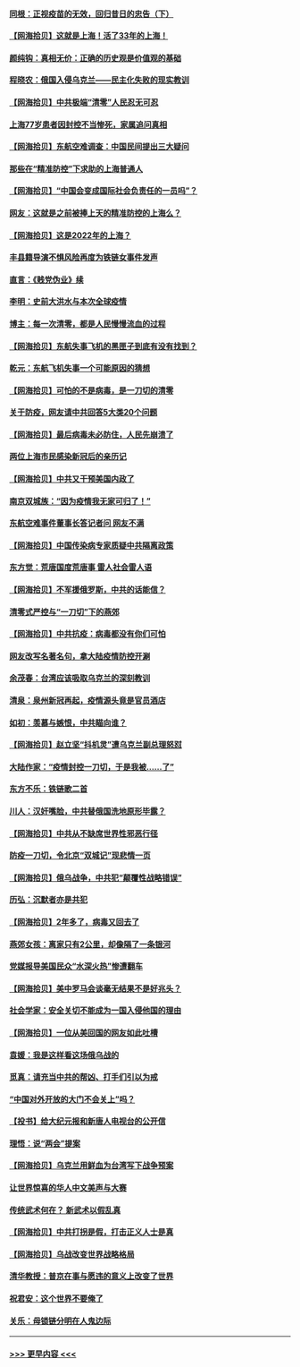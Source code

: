 #### [同根：正视疫苗的无效，回归昔日的忠告（下）](../pages/nsc993/n13688756.md?t=04031001) 
#### [【网海拾贝】这就是上海！活了33年的上海！](../pages/nsc993/n13688654.md?t=04031001) 
#### [颜纯钩：真相无价：正确的历史观是价值观的基础](../pages/nsc993/n13688555.md?t=04031001) 
#### [程晓农：俄国入侵乌克兰——民主化失败的现实教训](../pages/nsc993/n13686006.md?t=04031001) 
#### [【网海拾贝】中共极端“清零”人民忍无可忍](../pages/nsc993/n13685914.md?t=04031001) 
#### [上海77岁患者因封控不当惨死，家属追问真相](../pages/nsc993/n13685891.md?t=04031001) 
#### [【网海拾贝】东航空难调查：中国民间提出三大疑问](../pages/nsc993/n13683137.md?t=04031001) 
#### [那些在“精准防控”下求助的上海普通人](../pages/nsc993/n13683088.md?t=04031001) 
#### [【网海拾贝】“中国会变成国际社会负责任的一员吗”？](../pages/nsc993/n13680707.md?t=04031001) 
#### [网友：这就是之前被捧上天的精准防控的上海么？](../pages/nsc993/n13680287.md?t=04031001) 
#### [【网海拾贝】这是2022年的上海？](../pages/nsc993/n13678253.md?t=04031001) 
#### [丰县籍导演不惧风险再度为铁链女事件发声](../pages/nsc993/n13678215.md?t=04031001) 
#### [直言：《贱党伪业》续](../pages/nsc993/n13678056.md?t=04031001) 
#### [李明：史前大洪水与本次全球疫情](../pages/nsc993/n13677332.md?t=04031001) 
#### [博主：每一次清零，都是人民慢慢流血的过程](../pages/nsc993/n13676078.md?t=04031001) 
#### [【网海拾贝】东航失事飞机的黑匣子到底有没有找到？](../pages/nsc993/n13676034.md?t=04031001) 
#### [乾元：东航飞机失事一个可能原因的猜想](../pages/nsc993/n13675834.md?t=04031001) 
#### [【网海拾贝】可怕的不是病毒，是一刀切的清零](../pages/nsc993/n13674403.md?t=04031001) 
#### [关于防疫，网友请中共回答5大类20个问题](../pages/nsc993/n13674318.md?t=04031001) 
#### [【网海拾贝】最后病毒未必防住，人民先崩溃了](../pages/nsc993/n13672307.md?t=04031001) 
#### [两位上海市民感染新冠后的亲历记](../pages/nsc993/n13672217.md?t=04031001) 
#### [【网海拾贝】中共又干预美国内政了](../pages/nsc993/n13669564.md?t=04031001) 
#### [南京双城族：“因为疫情我无家可归了！”](../pages/nsc993/n13669511.md?t=04031001) 
#### [东航空难事件董事长答记者问 网友不满](../pages/nsc993/n13669436.md?t=04031001) 
#### [【网海拾贝】中国传染病专家质疑中共隔离政策](../pages/nsc993/n13667190.md?t=04031001) 
#### [东方觉：荒唐国度荒唐事 雷人社会雷人语](../pages/nsc993/n13666926.md?t=04031001) 
#### [【网海拾贝】不军援俄罗斯，中共的话能信？](../pages/nsc993/n13664594.md?t=04031001) 
#### [清零式严控与“一刀切”下的燕郊](../pages/nsc993/n13664450.md?t=04031001) 
#### [【网海拾贝】中共抗疫：病毒都没有你们可怕](../pages/nsc993/n13662063.md?t=04031001) 
#### [网友改写名著名句，拿大陆疫情防控开涮](../pages/nsc993/n13661999.md?t=04031001) 
#### [余茂春：台湾应该吸取乌克兰的深刻教训](../pages/nsc993/n13661829.md?t=04031001) 
#### [清泉：泉州新冠再起，疫情源头竟是官员酒店](../pages/nsc993/n13660898.md?t=04031001) 
#### [如初：羡慕与嫉恨，中共瞄向谁？](../pages/nsc993/n13660773.md?t=04031001) 
#### [【网海拾贝】赵立坚“抖机灵”遭乌克兰副总理怒怼](../pages/nsc993/n13659660.md?t=04031001) 
#### [大陆作家：“疫情封控一刀切，于是我被……了”](../pages/nsc993/n13659323.md?t=04031001) 
#### [东方不乐：铁链歌二首](../pages/nsc993/n13659123.md?t=04031001) 
#### [川人：汉奸嘴脸，中共替俄国洗地原形毕露？](../pages/nsc993/n13657995.md?t=04031001) 
#### [【网海拾贝】中共从不缺席世界性邪恶行径](../pages/nsc993/n13657799.md?t=04031001) 
#### [防疫一刀切，令北京“双城记”现悲情一页](../pages/nsc993/n13657746.md?t=04031001) 
#### [【网海拾贝】俄乌战争，中共犯“颠覆性战略错误”](../pages/nsc993/n13655760.md?t=04031001) 
#### [历弘：沉默者亦是共犯](../pages/nsc993/n13652799.md?t=04031001) 
#### [【网海拾贝】2年多了，病毒又回去了](../pages/nsc993/n13652629.md?t=04031001) 
#### [燕郊女孩：离家只有2公里，却像隔了一条银河](../pages/nsc993/n13652450.md?t=04031001) 
#### [党媒报导美国民众“水深火热”惨遭翻车](../pages/nsc993/n13649966.md?t=04031001) 
#### [【网海拾贝】美中罗马会谈毫无结果不是好兆头？](../pages/nsc993/n13649860.md?t=04031001) 
#### [社会学家：安全关切不能成为一国入侵他国的理由](../pages/nsc993/n13649744.md?t=04031001) 
#### [【网海拾贝】一位从美回国的网友如此吐槽](../pages/nsc993/n13647381.md?t=04031001) 
#### [袁媛：我是这样看这场俄乌战的](../pages/nsc993/n13644892.md?t=04031001) 
#### [觅真：请充当中共的帮凶、打手们引以为戒](../pages/nsc993/n13644228.md?t=04031001) 
#### [“中国对外开放的大门不会关上”吗？](../pages/nsc993/n13644191.md?t=04031001) 
#### [【投书】给大纪元报和新唐人电视台的公开信](../pages/nsc993/n13644124.md?t=04031001) 
#### [理悟：说“两会”提案](../pages/nsc993/n13643927.md?t=04031001) 
#### [【网海拾贝】乌克兰用鲜血为台湾写下战争预案](../pages/nsc993/n13643578.md?t=04031001) 
#### [让世界惊喜的华人中文美声与大赛](../pages/nsc993/n13641647.md?t=04031001) 
#### [传统武术何在？ 新武术以假乱真](../pages/nsc993/n13641615.md?t=04031001) 
#### [【网海拾贝】中共打拐是假，打击正义人士是真](../pages/nsc993/n13641238.md?t=04031001) 
#### [【网海拾贝】乌战改变世界战略格局](../pages/nsc993/n13639171.md?t=04031001) 
#### [清华教授：普京在事与愿违的意义上改变了世界](../pages/nsc993/n13639019.md?t=04031001) 
#### [祝君安：这个世界不要俺了](../pages/nsc993/n13638903.md?t=04031001) 
#### [关乐：母锁链分明在人鬼边际](../pages/nsc993/n13637601.md?t=04031001) 

----
#### [ >>> 更早内容 <<< ](../indexes/nsc993-earlier.md)

